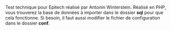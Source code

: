 Test technique pour Epitech réalisé par Antonin Winterstein.
Réalisé en PHP, vous trouverez la base de données à importer dans le dossier <b>sql</b> pour que cela fonctionne.
Si besoin, il faut aussi modifier le fichier de configuration dans le dossier <b>conf</b>.
